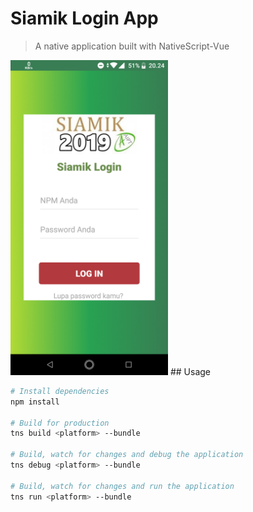 
# Siamik Login App

> A native application built with NativeScript-Vue
<img style="height:50%;width:50%;" src="https://raw.githubusercontent.com/afrizal423/simple-login-nativescript-vue/master/ss.png"/>
## Usage

``` bash
# Install dependencies
npm install

# Build for production
tns build <platform> --bundle

# Build, watch for changes and debug the application
tns debug <platform> --bundle

# Build, watch for changes and run the application
tns run <platform> --bundle
```

